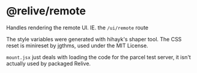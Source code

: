 # @relive/remote

Handles rendering the remote UI. IE. the `/ui/remote` route

The style variables were generated with hihayk's shaper tool. The CSS reset is minireset by jgthms, used under the MIT License. 


`mount.jsx` just deals with loading the code for the parcel test server, it isn't actually used by packaged Relive.